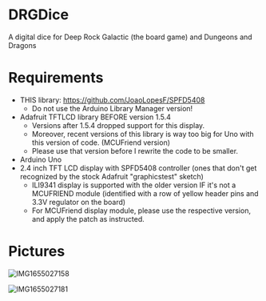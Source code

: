 # DRGDice
A digital dice for Deep Rock Galactic (the board game) and Dungeons and Dragons

# Requirements
- THIS library: https://github.com/JoaoLopesF/SPFD5408
  - Do not use the Arduino Library Manager version!
- Adafruit TFTLCD library BEFORE version 1.5.4
  - Versions after 1.5.4 dropped support for this display.
  - Moreover, recent versions of this library is way too big for Uno with this version of code. (MCUFriend version)
  - Please use that version before I rewrite the code to be smaller.
- Arduino Uno
- 2.4 inch TFT LCD display with SPFD5408 controller (ones that don't get recognized by the stock Adafruit "graphicstest" sketch)
  - ILI9341 display is supported with the older version IF it's not a MCUFRIEND module (identified with a row of yellow header pins and 3.3V regulator on the board) 
  - For MCUFriend display module, please use the respective version, and apply the patch as instructed.

# Pictures
![IMG1655027158](https://user-images.githubusercontent.com/11834016/173227442-b04c39ca-d5ab-4efb-86fc-5715bd658269.png)

![IMG1655027181](https://user-images.githubusercontent.com/11834016/173227446-298b5b9c-4520-4c84-96a5-997e22e4a5d3.png)
